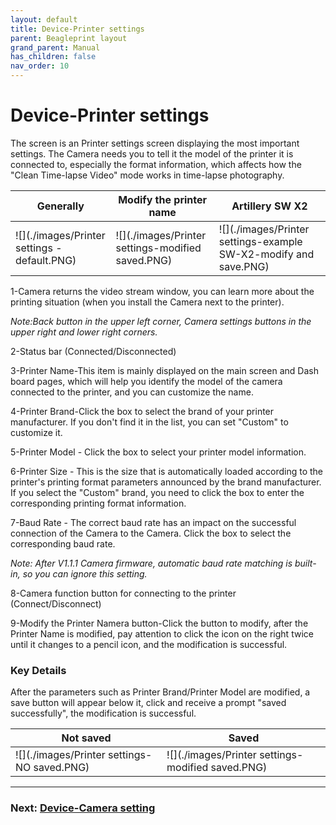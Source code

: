 ```yaml
---
layout: default
title: Device-Printer settings
parent: Beagleprint layout
grand_parent: Manual
has_children: false
nav_order: 10
---
```


# Device-Printer settings

The screen is an Printer settings screen displaying the most important settings. The Camera needs you to tell it the model of the printer it is connected to, especially the format information, which affects how the "Clean Time-lapse Video" mode works in time-lapse photography.

|Generally|Modify the printer name|Artillery SW X2|
|-|-|-|
|![](./images/Printer settings - default.PNG)|![](./images/Printer settings-modified saved.PNG)|![](./images/Printer settings-example SW-X2-modify and save.PNG)|

1-Camera returns the video stream window, you can learn more about the printing situation (when you install the Camera next to the printer).

_Note:Back button in the upper left corner, Camera settings buttons in the upper right and lower right corners._

2-Status bar (Connected/Disconnected)

3-Printer Name-This item is mainly displayed on the main screen and Dash board pages, which will help you identify the model of the camera connected to the printer, and you can customize the name.

4-Printer Brand-Click the box to select the brand of your printer manufacturer. If you don't find it in the list, you can set "Custom" to customize it.

5-Printer Model - Click the box to select your printer model information.

6-Printer Size - This is the size that is automatically loaded according to the printer's printing format parameters announced by the brand manufacturer. If you select the "Custom" brand, you need to click the box to enter the corresponding printing format information.

7-Baud Rate - The correct baud rate has an impact on the successful connection of the Camera to the Camera. Click the box to select the corresponding baud rate.

_Note: After V1.1.1 Camera firmware, automatic baud rate matching is built-in, so you can ignore this setting._

8-Camera function button for connecting to the printer (Connect/Disconnect)

9-Modify the Printer Namera button-Click the button to modify, after the Printer Name is modified, pay attention to click the icon on the right twice until it changes to a pencil icon, and the modification is successful.

### Key Details

After the parameters such as Printer Brand/Printer Model are modified, a save button will appear below it, click and receive a prompt "saved successfully", the modification is successful.

|Not saved|Saved|
|-|-|
|![](./images/Printer settings-NO saved.PNG)|![](./images/Printer settings-modified saved.PNG)|


---
### Next: [Device-Camera setting](./Beagleprint%20Device%20Camera%20settings.md)
